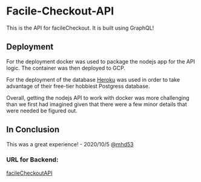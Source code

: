 # Facile-Checkout-API

This is the API for facileCheckout. It is built using GraphQL!

## Deployment

For the deployment docker was used to package the nodejs app for the API logic. The container was then deployed to GCP.

For the deployment of the database [Heroku](https://www.heroku.com/) was used in order to take advantage of their free-tier hobbiest Postgress database.

Overall, getting the nodejs API to work with docker was more challenging than we first had imagined given that there were a few minor details that were needed be figured out.

## In Conclusion

This was a great experience! - 2020/10/5 [@mhd53](https://github.com/mhd53)

### URL for Backend:

[facileCheckoutAPI](https://facile-checkout-api-gx3qgkcolq-nn.a.run.app/)
